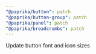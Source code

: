```yaml
---
"@paprika/button": patch
"@paprika/button-group": patch
"@paprika/panel": patch
"@paprika/breadcrumbs": patch
---
```


Update button font and icon sizes
